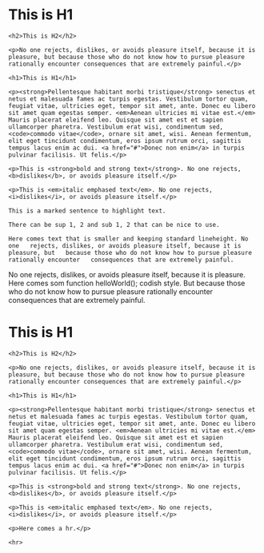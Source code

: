 <div class="column-a">
    <h1>This is H1</h1>

    <h2>This is H2</h2>

    <p>No one rejects, dislikes, or avoids pleasure itself, because it is pleasure, but because those who do not know how to pursue pleasure rationally encounter consequences that are extremely painful.</p>

    <h1>This is H1</h1>

    <p><strong>Pellentesque habitant morbi tristique</strong> senectus et netus et malesuada fames ac turpis egestas. Vestibulum tortor quam, feugiat vitae, ultricies eget, tempor sit amet, ante. Donec eu libero sit amet quam egestas semper. <em>Aenean ultricies mi vitae est.</em> Mauris placerat eleifend leo. Quisque sit amet est et sapien ullamcorper pharetra. Vestibulum erat wisi, condimentum sed, <code>commodo vitae</code>, ornare sit amet, wisi. Aenean fermentum, elit eget tincidunt condimentum, eros ipsum rutrum orci, sagittis tempus lacus enim ac dui. <a href="#">Donec non enim</a> in turpis pulvinar facilisis. Ut felis.</p>

    <p>This is <strong>bold and strong text</strong>. No one rejects, <b>dislikes</b>, or avoids pleasure itself.</p>

    <p>This is <em>italic emphased text</em>. No one rejects, <i>dislikes</i>, or avoids pleasure itself.</p>

    This is a marked sentence to highlight text.

    There can be sup 1, 2 and sub 1, 2 that can be nice to use.

    Here comes text that is smaller and keeping standard lineheight. No one   rejects, dislikes, or avoids pleasure itself, because it is pleasure, but   because those who do not know how to pursue pleasure rationally encounter   consequences that are extremely painful.

  No one rejects, dislikes, or avoids pleasure itself, because it is pleasure. Here comes som function helloWorld(); codish style. But because those who do not know how to pursue pleasure rationally encounter consequences that are extremely painful.
</div>
<div class="column-b">
    <h1>This is H1</h1>

    <h2>This is H2</h2>

    <p>No one rejects, dislikes, or avoids pleasure itself, because it is pleasure, but because those who do not know how to pursue pleasure rationally encounter consequences that are extremely painful.</p>

    <h1>This is H1</h1>

    <p><strong>Pellentesque habitant morbi tristique</strong> senectus et netus et malesuada fames ac turpis egestas. Vestibulum tortor quam, feugiat vitae, ultricies eget, tempor sit amet, ante. Donec eu libero sit amet quam egestas semper. <em>Aenean ultricies mi vitae est.</em> Mauris placerat eleifend leo. Quisque sit amet est et sapien ullamcorper pharetra. Vestibulum erat wisi, condimentum sed, <code>commodo vitae</code>, ornare sit amet, wisi. Aenean fermentum, elit eget tincidunt condimentum, eros ipsum rutrum orci, sagittis tempus lacus enim ac dui. <a href="#">Donec non enim</a> in turpis pulvinar facilisis. Ut felis.</p>

    <p>This is <strong>bold and strong text</strong>. No one rejects, <b>dislikes</b>, or avoids pleasure itself.</p>

    <p>This is <em>italic emphased text</em>. No one rejects, <i>dislikes</i>, or avoids pleasure itself.</p>

    <p>Here comes a hr.</p>

    <hr>


</div>
